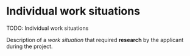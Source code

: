 # Individual work situations

TODO: Individual work situations


Description of a *work situation* that required **research** by the applicant during the project.
